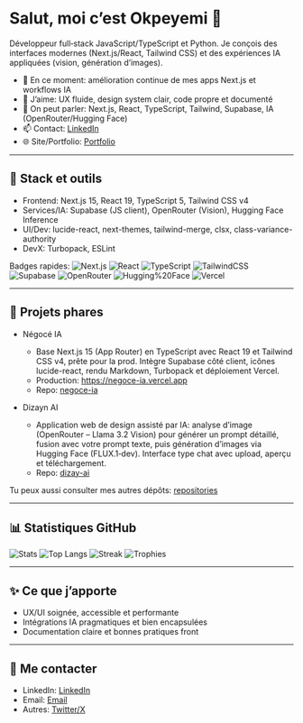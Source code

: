 # Salut, moi c’est Okpeyemi 👋

Développeur full‑stack JavaScript/TypeScript et Python.
Je conçois des interfaces modernes (Next.js/React, Tailwind CSS) et des expériences IA appliquées (vision, génération d’images).

- 🔭 En ce moment: amélioration continue de mes apps Next.js et workflows IA
- 🌱 J’aime: UX fluide, design system clair, code propre et documenté
- 💬 On peut parler: Next.js, React, TypeScript, Tailwind, Supabase, IA (OpenRouter/Hugging Face)
- 📫 Contact: [LinkedIn](https://www.linkedin.com/in/maqsoud-tawaliou/)
- 🌐 Site/Portfolio: [Portfolio](https://portfolio.maqsoud.tech/)

---

## 🧰 Stack et outils

- Frontend: Next.js 15, React 19, TypeScript 5, Tailwind CSS v4
- Services/IA: Supabase (JS client), OpenRouter (Vision), Hugging Face Inference
- UI/Dev: lucide-react, next-themes, tailwind-merge, clsx, class-variance-authority
- DevX: Turbopack, ESLint

Badges rapides:
![Next.js](https://img.shields.io/badge/Next.js-15-black?logo=nextdotjs)
![React](https://img.shields.io/badge/React-19-149eca?logo=react)
![TypeScript](https://img.shields.io/badge/TypeScript-5-3178C6?logo=typescript&logoColor=white)
![TailwindCSS](https://img.shields.io/badge/Tailwind-4-38BDF8?logo=tailwindcss&logoColor=white)
![Supabase](https://img.shields.io/badge/Supabase-Client%20v2-3fcf8e?logo=supabase)
![OpenRouter](https://img.shields.io/badge/Vision-OpenRouter-0b6a99)
![Hugging%20Face](https://img.shields.io/badge/Hugging%20Face-Inference-f0bf1a?logo=huggingface)
![Vercel](https://img.shields.io/badge/Deploy-Vercel-black?logo=vercel)

---

## 📌 Projets phares

- Négocé IA
  - Base Next.js 15 (App Router) en TypeScript avec React 19 et Tailwind CSS v4, prête pour la prod. Intègre Supabase côté client, icônes lucide-react, rendu Markdown, Turbopack et déploiement Vercel.
  - Production: https://negoce-ia.vercel.app
  - Repo: [negoce-ia](https://github.com/Okpeyemi/negoce-ia)

- Dizayn AI
  - Application web de design assisté par IA: analyse d’image (OpenRouter – Llama 3.2 Vision) pour générer un prompt détaillé, fusion avec votre prompt texte, puis génération d’images via Hugging Face (FLUX.1‑dev). Interface type chat avec upload, aperçu et téléchargement.
  - Repo: [dizay-ai](https://github.com/Okpeyemi/dizayn-ai)

Tu peux aussi consulter mes autres dépôts:
[repositories](https://github.com/Okpeyemi?tab=repositories)

---

## 📊 Statistiques GitHub

![Stats](https://github-readme-stats.vercel.app/api?username=Okpeyemi&show_icons=true&theme=transparent)
![Top Langs](https://github-readme-stats.vercel.app/api/top-langs/?username=Okpeyemi&layout=compact&theme=transparent)
![Streak](https://streak-stats.demolab.com?user=Okpeyemi&theme=transparent)
![Trophies](https://github-profile-trophy.vercel.app/?username=Okpeyemi&theme=flat&no-frame=true&margin-w=8)

---

## ✨ Ce que j’apporte

- UX/UI soignée, accessible et performante
- Intégrations IA pragmatiques et bien encapsulées
- Documentation claire et bonnes pratiques front

---

## 🤝 Me contacter

- LinkedIn: [LinkedIn](https://www.linkedin.com/in/maqsoud-tawaliou/)
- Email: [Email](maqsoudt9@gmail.com)
- Autres: [Twitter/X](https://x.com/maqstaw)
